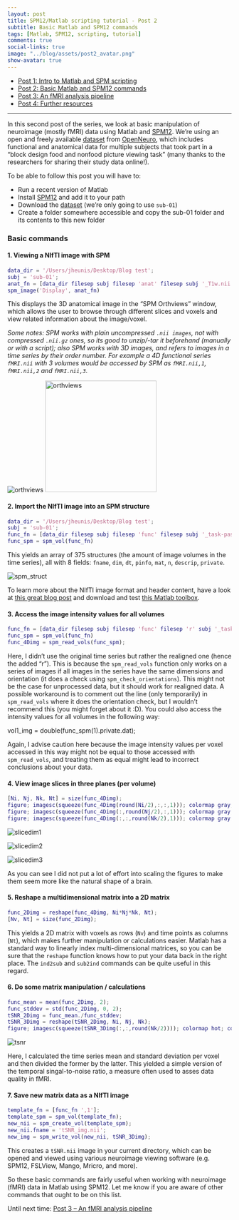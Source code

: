 ```yaml
---
layout: post
title: SPM12/Matlab scripting tutorial - Post 2
subtitle: Basic Matlab and SPM12 commands
tags: [Matlab, SPM12, scripting, tutorial]
comments: true
social-links: true
image: "../blog/assets/post2_avatar.png"
show-avatar: true
---
```


- [Post 1: Intro to Matlab and SPM scripting]()
- [Post 2: Basic Matlab and SPM12 commands]()
- [Post 3: An fMRI analysis pipeline]()
- [Post 4: Further resources]()

---

In this second post of the series, we look at basic manipulation of neuroimage (mostly fMRI) data using Matlab and [SPM12](https://www.fil.ion.ucl.ac.uk/spm/software/download/). We’re using an open and freely available [dataset](https://openneuro.org/datasets/ds000157/versions/00001) from [OpenNeuro](https://openneuro.org/), which includes functional and anatomical data for multiple subjects that took part in a “block design food and nonfood picture viewing task” (many thanks to the researchers for sharing their study data online!).

To be able to follow this post you will have to:

- Run a recent version of Matlab
- Install [SPM12](https://www.fil.ion.ucl.ac.uk/spm/software/download/) and add it to your path
- Download the [dataset](https://openneuro.org/datasets/ds000157/versions/00001) (we’re only going to use `sub-01`)
- Create a folder somewhere accessible and copy the sub-01 folder and its contents to this new folder

### Basic commands

#### 1. Viewing a NIfTI image with SPM

```matlab
data_dir = '/Users/jheunis/Desktop/Blog test';
subj = 'sub-01';
anat_fn = [data_dir filesep subj filesep 'anat' filesep subj '_T1w.nii'];
spm_image('Display', anat_fn)
```

This displays the 3D anatomical image in the “SPM Orthviews” window, which allows the user to browse through different slices and voxels and view related information about the image/voxel. 

*Some notes: SPM works with plain uncompressed `.nii images`, not with compressed `.nii.gz` ones, so its good to unzip/-tar it beforehand (manually or with a script); also SPM works with 3D images, and refers to images in a time series by their order number. For example a 4D functional series `fMRI.nii` with 3 volumes would be accessed by SPM as `fMRI.nii,1`, `fMRI.nii,2` and `fMRI.nii,3`.*

![orthviews](../blog/assets/orthviews.png)
<img src="../blog/assets/orthviews.png" alt="orthviews" height="250">

#### 2. Import the NIfTI image into an SPM structure

```matlab
data_dir = '/Users/jheunis/Desktop/Blog test';
subj = 'sub-01';
func_fn = [data_dir filesep subj filesep 'func' filesep subj '_task-passiveimageviewing_bold.nii'];
func_spm = spm_vol(func_fn)
```

This yields an array of 375 structures (the amount of image volumes in the time series), all with 8 fields: `fname`, `dim`, `dt`, `pinfo`, `mat`, `n`, `descrip`, `private`.

![spm_struct](../blog/assets/9-spm-header-1200x339.png)

To learn more about the NIfTI image format and header content, have a look at [this great blog post](https://brainder.org/2012/09/23/the-nifti-file-format/) and download and test [this Matlab toolbox](https://nl.mathworks.com/matlabcentral/fileexchange/8797-tools-for-nifti-and-analyze-image).

#### 3. Access the image intensity values for all volumes

```matlab
func_fn = [data_dir filesep subj filesep 'func' filesep 'r' subj '_task-passiveimageviewing_bold.nii'];
func_spm = spm_vol(func_fn)
func_4Dimg = spm_read_vols(func_spm);
```

Here, I didn’t use the original time series but rather the realigned one (hence the added “r”). This is because the `spm_read_vols` function only works on a series of images if all images in the series have the same dimensions and orientation (it does a check using `spm_check_orientations`). This might not be the case for unprocessed data, but it should work for realigned data. A possible workaround is to comment out the line (only temporarily) in `spm_read_vols` where it does the orientation check, but I wouldn’t recommend this (you might forget about it :D). You could also access the intensity values for all volumes in the following way:

vol1_img = double(func_spm(1).private.dat);

Again, I advise caution here because the image intensity values per voxel accessed in this way might not be equal to those accessed with `spm_read_vols`, and treating them as equal might lead to incorrect conclusions about your data.

#### 4. View image slices in three planes (per volume)

```matlab
[Ni, Nj, Nk, Nt] = size(func_4Dimg);
figure; imagesc(squeeze(func_4Dimg(round(Ni/2),:,:,1))); colormap gray; colorbar;
figure; imagesc(squeeze(func_4Dimg(:,round(Nj/2),:,1))); colormap gray; colorbar;
figure; imagesc(squeeze(func_4Dimg(:,:,round(Nk/2),1))); colormap gray; colorbar;
```

![slicedim1](../blog/assets/slicedim1.jpg)

![slicedim2](../blog/assets/slicedim2.jpg)

![slicedim3](../blog/assets/slicedim3.jpg)

As you can see I did not put a lot of effort into scaling the figures to make them seem more like the natural shape of a brain.

#### 5. Reshape a multidimensional matrix into a 2D matrix

```matlab
func_2Dimg = reshape(func_4Dimg, Ni*Nj*Nk, Nt);
[Nv, Nt] = size(func_2Dimg);
```

This yields a 2D matrix with voxels as rows (`Nv`) and time points as columns (`Nt`), which makes further manipulation or calculations easier. Matlab has a standard way to linearly index multi-dimensional matrices, so you can be sure that the `reshape` function knows how to put your data back in the right place. The `ind2sub` and `sub2ind` commands can be quite useful in this regard.

#### 6. Do some matrix manipulation / calculations

```matlab
func_mean = mean(func_2Dimg, 2);
func_stddev = std(func_2Dimg, 0, 2);
tSNR_2Dimg = func_mean./func_stddev;
tSNR_3Dimg = reshape(tSNR_2Dimg, Ni, Nj, Nk);
figure; imagesc(squeeze(tSNR_3Dimg(:,:,round(Nk/2)))); colormap hot; colorbar;
```

![tsnr](../blog/assets/tsnr.jpg)

Here, I calculated the time series mean and standard deviation per voxel and then divided the former by the latter. This yielded a simple version of the temporal singal-to-noise ratio, a measure often used to asses data quality in fMRI.

#### 7. Save new matrix data as a NIfTI image

```matlab
template_fn = [func_fn ',1'];
template_spm = spm_vol(template_fn);
new_nii = spm_create_vol(template_spm);
new_nii.fname = 'tSNR_img.nii';
new_img = spm_write_vol(new_nii, tSNR_3Dimg);
```

This creates a `tSNR.nii` image in your current directory, which can be opened and viewed using various neuroimage viewing software (e.g. SPM12, FSLView, Mango, Mricro, and more).

So these basic commands are fairly useful when working with neuroimage (fMRI) data in Matlab using SPM12. Let me know if you are aware of other commands that ought to be on this list.

Until next time: [Post 3 – An fMRI analysis pipeline]()